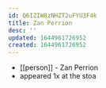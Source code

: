 ```yaml
---
id: Q6IZIW8zNHZT2uFYU3F4k
title: Zan Perrion
desc: ''
updated: 1644961726952
created: 1644961726952
---
```



- [[person]] - Zan Perrion
- appeared 1x at the stoa
